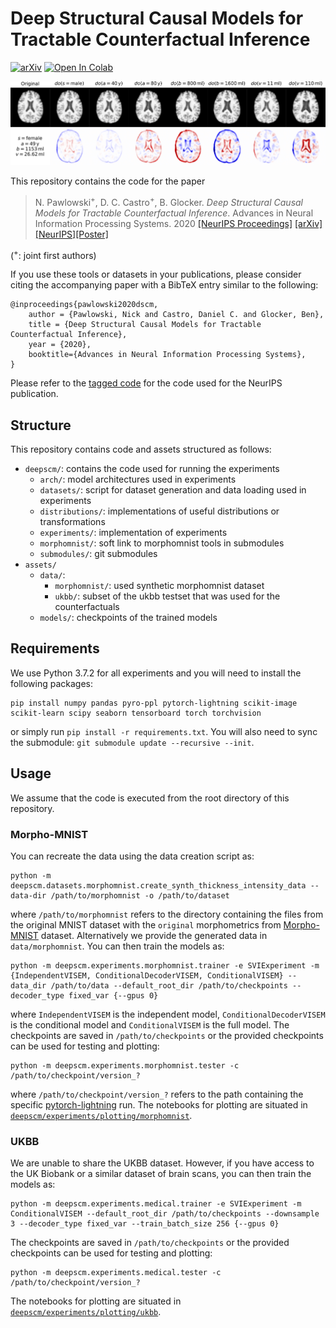 # Deep Structural Causal Models for Tractable Counterfactual Inference

[![arXiv](http://img.shields.io/badge/arXiv-2006.06485-B31B1B.svg)](https://arxiv.org/abs/2006.06485)
[![Open In Colab](https://colab.research.google.com/assets/colab-badge.svg)](https://colab.research.google.com/github/biomedia-mira/deepscm/blob/master/deepscm/experiments/plotting/ukbb/interactive_plots.ipynb)

![Counterfactual Example](assets/example.png "Counterfactual Example")

This repository contains the code for the paper
> N. Pawlowski<sup>+</sup>, D. C. Castro<sup>+</sup>, B. Glocker. _Deep Structural Causal Models for Tractable Counterfactual Inference_. Advances in Neural Information Processing Systems. 2020 [[NeurIPS Proceedings]](https://proceedings.neurips.cc//paper_files/paper/2020/hash/0987b8b338d6c90bbedd8631bc499221-Abstract.html) [[arXiv]](https://arxiv.org/abs/2006.06485) [[NeurIPS]](https://neurips.cc/virtual/2020/public/poster_0987b8b338d6c90bbedd8631bc499221.html)[[Poster]](assets/dscm_poster.pdf)

(<sup>+</sup>: joint first authors)

If you use these tools or datasets in your publications, please consider citing the accompanying paper with a BibTeX entry similar to the following:

```
@inproceedings{pawlowski2020dscm,
    author = {Pawlowski, Nick and Castro, Daniel C. and Glocker, Ben},
    title = {Deep Structural Causal Models for Tractable Counterfactual Inference},
    year = {2020},
    booktitle={Advances in Neural Information Processing Systems},
}
```

Please refer to the [tagged code](https://github.com/biomedia-mira/deepscm/tree/neurips_2020) for the code used for the NeurIPS publication.

## Structure
This repository contains code and assets structured as follows:

- `deepscm/`: contains the code used for running the experiments
    - `arch/`: model architectures used in experiments
    - `datasets/`: script for dataset generation and data loading used in experiments
    - `distributions/`: implementations of useful distributions or transformations
    - `experiments/`: implementation of experiments
    - `morphomnist/`: soft link to morphomnist tools in submodules
    - `submodules/`: git submodules
- `assets/`
    - `data/`:
        - `morphomnist/`: used synthetic morphomnist dataset
        - `ukbb/`: subset of the ukbb testset that was used for the counterfactuals 
    - `models/`: checkpoints of the trained models

## Requirements
We use Python 3.7.2 for all experiments and you will need to install the following packages:
```
pip install numpy pandas pyro-ppl pytorch-lightning scikit-image scikit-learn scipy seaborn tensorboard torch torchvision
```
or simply run `pip install -r requirements.txt`.
You will also need to sync the submodule: `git submodule update --recursive --init`.

## Usage

We assume that the code is executed from the root directory of this repository.

### Morpho-MNIST

You can recreate the data using the data creation script as:
```
python -m deepscm.datasets.morphomnist.create_synth_thickness_intensity_data --data-dir /path/to/morphomnist -o /path/to/dataset
```
where `/path/to/morphomnist` refers to the directory containing the files from the original MNIST dataset with the `original` morphometrics from [Morpho-MNIST](https://github.com/dccastro/Morpho-MNIST) dataset. Alternatively we provide the generated data in `data/morphomnist`. You can then train the models as:
```
python -m deepscm.experiments.morphomnist.trainer -e SVIExperiment -m {IndependentVISEM, ConditionalDecoderVISEM, ConditionalVISEM} --data_dir /path/to/data --default_root_dir /path/to/checkpoints --decoder_type fixed_var {--gpus 0}
```
where `IndependentVISEM` is the independent model, `ConditionalDecoderVISEM` is the conditional model and `ConditionalVISEM` is the full model. The checkpoints are saved in `/path/to/checkpoints` or the provided checkpoints can be used for testing and plotting:
```
python -m deepscm.experiments.morphomnist.tester -c /path/to/checkpoint/version_?
```
where `/path/to/checkpoint/version_?` refers to the path containing the specific [pytorch-lightning](https://github.com/PyTorchLightning/pytorch-lightning) run. The notebooks for plotting are situated in [`deepscm/experiments/plotting/morphomnist`](deepscm/experiments/plotting/morphomnist).

### UKBB

We are unable to share the UKBB dataset. However, if you have access to the UK Biobank or a similar dataset of brain scans, you can then train the models as:
```
python -m deepscm.experiments.medical.trainer -e SVIExperiment -m ConditionalVISEM --default_root_dir /path/to/checkpoints --downsample 3 --decoder_type fixed_var --train_batch_size 256 {--gpus 0}
```
The checkpoints are saved in `/path/to/checkpoints` or the provided checkpoints can be used for testing and plotting:
```
python -m deepscm.experiments.medical.tester -c /path/to/checkpoint/version_?
```
The notebooks for plotting are situated in [`deepscm/experiments/plotting/ukbb`](deepscm/experiments/plotting/ukbb).
